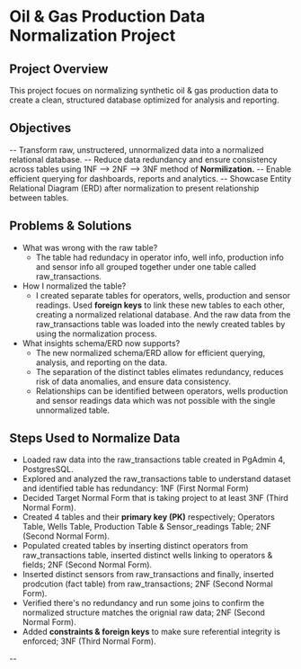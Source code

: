 # Oil & Gas Production Data Normalization Project 

## Project Overview 
This project focues on normalizing synthetic oil & gas production data to create a clean, structured database optimized for analysis and reporting. 

## Objectives
  -- Transform raw, unstructered, unnormalized data into a normalized relational database. 
  -- Reduce data redundancy and ensure consistency across tables using 1NF --> 2NF --> 3NF method of **Normilization.**
  -- Enable efficient querying for dashboards, reports and analytics. 
  -- Showcase Entity Relational Diagram (ERD) after normalization to present relationship between tables.

## Problems & Solutions 
  - What was wrong with the raw table? 
      - The table had redundacy in operator info, well info, production info and sensor info all grouped together under one table called raw_transactions.
  - How I normalized the table? 
      - I created separate tables for operators, wells, production and sensor readings. Used **foreign keys** to link these new tables to each other, creating a normalized relational database. And the raw data from the raw_transactions table was loaded into the newly created tables by using the normalization process. 
  - What insights schema/ERD now supports?
      - The new normalized schema/ERD allow for efficient querying, analysis, and reporting on the data.
      - The separation of the distinct tables elimates redundancy, reduces risk of data anomalies, and ensure data consistency.
      - Relationships can be identified between operators, wells production and sensor readings data which was not possible with the single unnormalized table. 
  
## Steps Used to Normalize Data 
  - Loaded raw data into the raw_transactions table created in PgAdmin 4, PostgresSQL.
  - Explored and analyzed the raw_transactions table to understand dataset and identified table has redundancy: 1NF (First Normal Form)
  - Decided Target Normal Form that is taking project to at least 3NF (Third Normal Form). 
  - Created 4 tables and their **primary key (PK)** respectively; Operators Table, Wells Table, Production Table & Sensor_readings Table; 2NF (Second Normal Form).
  - Populated created tables by inserting distinct operators from raw_transactions table, inserted distinct wells linking to operators & fields; 2NF (Second Normal Form). 
  - Inserted distinct sensors from raw_transactions and finally, inserted prodcution (fact table) from raw_transactions; 2NF (Second Normal Form).
  - Verified there's no redundancy and run some joins to confirm the normalized structure matches the orignial raw data; 2NF (Second Normal Form).
  - Added **constraints & foreign keys** to make sure referential integrity is enforced; 3NF (Third Normal Form). 

-- 


